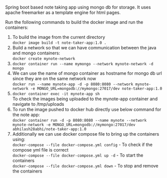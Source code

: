 Spring boot based note taking app using mongo db for storage.
It uses apache freemarker as a template engine for html pages.

Run the following commands to build the docker image and run the containers:<br/>
1.  To build the image from the current directory <br/>
    `docker image build -t note-taker-app:1.0 .`
2.  Build a network so that we can have communication between the java and mongo containers:<br/>
    `docker create mynote-network`
3.  `docker container run --name mymongo --network mynote-network -d mongo`
4.  We can use the name of mongo container as hostname for mongo db url since they are on the same network now<br/>
    `docker run --name mynote-app -d -p 8080:8080 --network mynote-network -e MONGO_URL=mongodb://mymongo:27017/dev note-taker-app:1.0`<br/>
5.  `docker container exec -it mynote-app sh`<br/>
    To check the images being uploaded to the mynote-app container and navigate to /tmp/uploads
6.  To run the image pushed to docker hub directly use below command for the note app: <br/>
    `docker container run -d -p 8080:8080 --name mynote --network mynote-network -e MONGO_URL=mongodb://mymongo:27017/dev abhilash28abhi/note-taker-app:1.0`
7.  Additionally we can use docker compose file to bring up the containers using: <br/>
    `docker-compose --file docker-compose.yml config` - To check if the compose yml file is correct <br/>
    `docker-compose --file docker-compose.yml up -d` - To start the containers <br/>
    `docker-compose --file docker-compose.yml down` - To stop and remove the containers <br/>